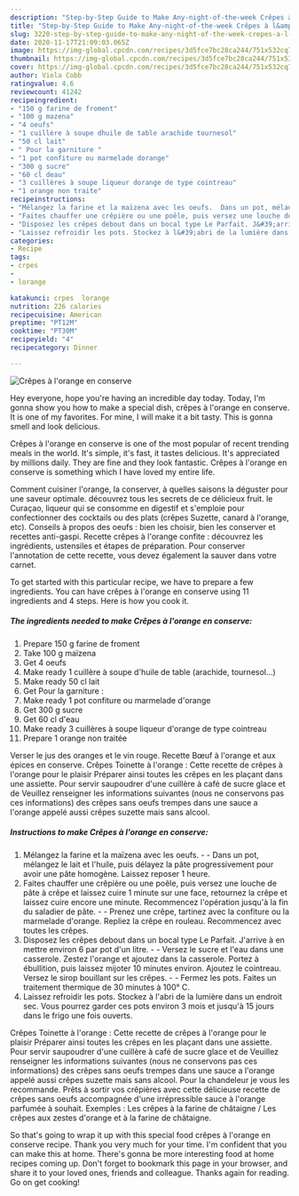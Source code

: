 ```yaml
---
description: "Step-by-Step Guide to Make Any-night-of-the-week Crêpes à l&amp;#39;orange en conserve"
title: "Step-by-Step Guide to Make Any-night-of-the-week Crêpes à l&amp;#39;orange en conserve"
slug: 3220-step-by-step-guide-to-make-any-night-of-the-week-crepes-a-l-and-39-orange-en-conserve
date: 2020-11-17T21:09:03.065Z
image: https://img-global.cpcdn.com/recipes/3d5fce7bc28ca244/751x532cq70/crepes-a-lorange-en-conserve-photo-principale-de-la-recette.jpg
thumbnail: https://img-global.cpcdn.com/recipes/3d5fce7bc28ca244/751x532cq70/crepes-a-lorange-en-conserve-photo-principale-de-la-recette.jpg
cover: https://img-global.cpcdn.com/recipes/3d5fce7bc28ca244/751x532cq70/crepes-a-lorange-en-conserve-photo-principale-de-la-recette.jpg
author: Viola Cobb
ratingvalue: 4.6
reviewcount: 41242
recipeingredient:
- "150 g farine de froment"
- "100 g mazena"
- "4 oeufs"
- "1 cuillère à soupe dhuile de table arachide tournesol"
- "50 cl lait"
- " Pour la garniture "
- "1 pot confiture ou marmelade dorange"
- "300 g sucre"
- "60 cl deau"
- "3 cuillères à soupe liqueur dorange de type cointreau"
- "1 orange non traite"
recipeinstructions:
- "Mélangez la farine et la maïzena avec les oeufs.  Dans un pot, mélangez le lait et l&#39;huile, puis délayez la pâte progressivement pour avoir une pâte homogène. Laissez reposer 1 heure."
- "Faites chauffer une crêpière ou une poêle, puis versez une louche de pâte à crêpe et laissez cuire 1 minute sur une face, retournez la crêpe et laissez cuire encore une minute. Recommencez l&#39;opération jusqu&#39;à la fin du saladier de pâte.  Prenez une crêpe, tartinez avec la confiture ou la marmelade d&#39;orange. Repliez la crêpe en rouleau. Recommencez avec toutes les crêpes."
- "Disposez les crêpes debout dans un bocal type Le Parfait. J&#39;arrive à en mettre environ 6 par pot d&#39;un litre.  Versez le sucre et l&#39;eau dans une casserole. Zestez l&#39;orange et ajoutez dans la casserole. Portez à ébullition, puis laissez mijoter 10 minutes environ. Ajoutez le cointreau. Versez le sirop bouillant sur les crêpes.  Fermez les pots. Faites un traitement thermique de 30 minutes à 100° C."
- "Laissez refroidir les pots. Stockez à l&#39;abri de la lumière dans un endroit sec. Vous pourrez garder ces pots environ 3 mois et jusqu&#39;à 15 jours dans le frigo une fois ouverts."
categories:
- Recipe
tags:
- crpes
- 
- lorange

katakunci: crpes  lorange 
nutrition: 226 calories
recipecuisine: American
preptime: "PT12M"
cooktime: "PT30M"
recipeyield: "4"
recipecategory: Dinner

---
```



![Crêpes à l&#39;orange en conserve](https://img-global.cpcdn.com/recipes/3d5fce7bc28ca244/751x532cq70/crepes-a-lorange-en-conserve-photo-principale-de-la-recette.jpg)

Hey everyone, hope you're having an incredible day today. Today, I'm gonna show you how to make a special dish, crêpes à l&#39;orange en conserve. It is one of my favorites. For mine, I will make it a bit tasty. This is gonna smell and look delicious.

Crêpes à l&#39;orange en conserve is one of the most popular of recent trending meals in the world. It's simple, it's fast, it tastes delicious. It's appreciated by millions daily. They are fine and they look fantastic. Crêpes à l&#39;orange en conserve is something which I have loved my entire life.

Comment cuisiner l&#39;orange, la conserver, à quelles saisons la déguster pour une saveur optimale. découvrez tous les secrets de ce délicieux fruit. le Curaçao, liqueur qui se consomme en digestif et s&#39;emploie pour confectionner des cocktails ou des plats (crêpes Suzette, canard à l&#39;orange, etc). Conseils à propos des oeufs : bien les choisir, bien les conserver et recettes anti-gaspi. Recette crêpes à l&#39;orange confite : découvrez les ingrédients, ustensiles et étapes de préparation. Pour conserver l&#39;annotation de cette recette, vous devez également la sauver dans votre carnet.


To get started with this particular recipe, we have to prepare a few ingredients. You can have crêpes à l&#39;orange en conserve using 11 ingredients and 4 steps. Here is how you cook it.

<!--inarticleads1-->

##### The ingredients needed to make Crêpes à l&#39;orange en conserve:

1. Prepare 150 g farine de froment
1. Take 100 g maïzena
1. Get 4 oeufs
1. Make ready 1 cuillère à soupe d&#39;huile de table (arachide, tournesol...)
1. Make ready 50 cl lait
1. Get  Pour la garniture :
1. Make ready 1 pot confiture ou marmelade d&#39;orange
1. Get 300 g sucre
1. Get 60 cl d&#39;eau
1. Make ready 3 cuillères à soupe liqueur d&#39;orange de type cointreau
1. Prepare 1 orange non traitée


Verser le jus des oranges et le vin rouge. Recette Bœuf à l&#39;orange et aux épices en conserve. Crêpes Toinette à l&#39;orange : Cette recette de crêpes à l&#39;orange pour le plaisir Préparer ainsi toutes les crêpes en les plaçant dans une assiette. Pour servir saupoudrer d&#39;une cuillère à café de sucre glace et de Veuillez renseigner les informations suivantes (nous ne conservons pas ces informations)  des crêpes sans oeufs trempes dans une sauce a l&#39;orange appelé aussi crêpes suzette mais sans alcool. 

<!--inarticleads2-->

##### Instructions to make Crêpes à l&#39;orange en conserve:

1. Mélangez la farine et la maïzena avec les oeufs. -  - Dans un pot, mélangez le lait et l&#39;huile, puis délayez la pâte progressivement pour avoir une pâte homogène. Laissez reposer 1 heure.
1. Faites chauffer une crêpière ou une poêle, puis versez une louche de pâte à crêpe et laissez cuire 1 minute sur une face, retournez la crêpe et laissez cuire encore une minute. Recommencez l&#39;opération jusqu&#39;à la fin du saladier de pâte. -  - Prenez une crêpe, tartinez avec la confiture ou la marmelade d&#39;orange. Repliez la crêpe en rouleau. Recommencez avec toutes les crêpes.
1. Disposez les crêpes debout dans un bocal type Le Parfait. J&#39;arrive à en mettre environ 6 par pot d&#39;un litre. -  - Versez le sucre et l&#39;eau dans une casserole. Zestez l&#39;orange et ajoutez dans la casserole. Portez à ébullition, puis laissez mijoter 10 minutes environ. Ajoutez le cointreau. Versez le sirop bouillant sur les crêpes. -  - Fermez les pots. Faites un traitement thermique de 30 minutes à 100° C.
1. Laissez refroidir les pots. Stockez à l&#39;abri de la lumière dans un endroit sec. Vous pourrez garder ces pots environ 3 mois et jusqu&#39;à 15 jours dans le frigo une fois ouverts.


Crêpes Toinette à l&#39;orange : Cette recette de crêpes à l&#39;orange pour le plaisir Préparer ainsi toutes les crêpes en les plaçant dans une assiette. Pour servir saupoudrer d&#39;une cuillère à café de sucre glace et de Veuillez renseigner les informations suivantes (nous ne conservons pas ces informations)  des crêpes sans oeufs trempes dans une sauce a l&#39;orange appelé aussi crêpes suzette mais sans alcool. Pour la chandeleur je vous les recommande. Prêts à sortir vos crêpières avec cette délicieuse recette de crêpes sans oeufs accompagnée d&#39;une irrépressible sauce à l&#39;orange parfumée à souhait. Exemples : Les crêpes à la farine de châtaigne / Les crêpes aux zestes d&#39;orange et à la farine de châtaigne. 

So that's going to wrap it up with this special food crêpes à l&#39;orange en conserve recipe. Thank you very much for your time. I'm confident that you can make this at home. There's gonna be more interesting food at home recipes coming up. Don't forget to bookmark this page in your browser, and share it to your loved ones, friends and colleague. Thanks again for reading. Go on get cooking!
